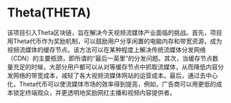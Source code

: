 # 

# Theta(THETA)

该项目引入Theta区块链，旨在解决今天视频流媒体产业面临的挑战。首先，项目用Theta代币作为奖励机制，可以鼓励用户分享闲置的电脑内存和带宽资源，成为视频流媒体的缓存节点。该方法可以在某种程度上解决传统流媒体分发网络（CDN）的主要瓶颈，即所谓的“最后一英里”的分发问题。其次，当缓存节点数量充足的时候，大部分用户都可以从对等缓存节点中抓取流媒体，从而降低内容分发网络的带宽成本，减轻了各大视频流媒体网站的运营成本。最后，通过去中心化，Theta代币可以使流媒体市场的效率得到提高，例如，广告商可以用更低的成本锁定终端观众，并更透明地奖励网红主播和视频内容提供者。


